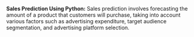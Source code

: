 **Sales Prediction Using Python:**
    Sales prediction involves forecasting the amount of a product that customers will purchase, taking into account various factors such as advertising expenditure, target audience segmentation, and advertising platform selection.

